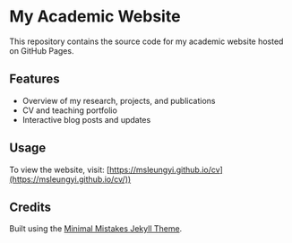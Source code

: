 # My Academic Website

This repository contains the source code for my academic website hosted on GitHub Pages.

## Features
- Overview of my research, projects, and publications
- CV and teaching portfolio
- Interactive blog posts and updates

## Usage
To view the website, visit: [https://msleungyi.github.io/cv](https://msleungyi.github.io/cv/))

## Credits
Built using the [Minimal Mistakes Jekyll Theme](https://mmistakes.github.io/minimal-mistakes/).
